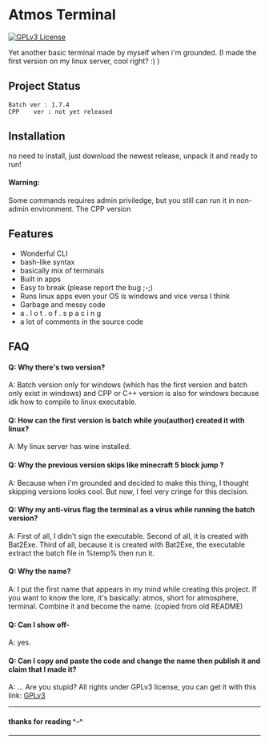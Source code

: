 
# Atmos Terminal
[![GPLv3 License](https://img.shields.io/badge/License-GPL%20v3-yellow.svg)](https://opensource.org/licenses/)

Yet another basic terminal made by myself when i'm grounded. (I made the first version on my linux server, cool right? :) )

## Project Status

```
Batch ver : 1.7.4
CPP    ver : not yet released
```


## Installation 
no need to install, just download the newest release, unpack it and ready to run!
#### Warning:
Some commands requires admin priviledge, but you still can run it in non-admin environment. The CPP version 

## Features

- Wonderful CLI
- bash-like syntax
- basically mix of terminals
- Built in apps
- Easy to break (please report the bug ;-;)
- Runs linux apps even your OS is windows and vice versa I think
- Garbage and messy code
- a  . l o t .  o f .  s p a c i n g
- a lot of comments in the source code
## FAQ

#### Q: Why there's two version?

A: Batch version only for windows (which has the first version and batch only exist in windows) and CPP or C++ version is also for windows because idk how to compile to linux executable.

#### Q: How can the first version is batch while you(author) created it with linux?

A: My linux server has wine installed.

#### Q: Why the previous version skips like minecraft 5 block jump ?

A: Because when i'm grounded and decided to make this thing, I thought skipping versions looks cool. But now, I feel very cringe for this decision.

#### Q: Why my anti-virus flag the terminal as a virus while running the batch version?

A: First of all, I didn't sign the executable. Second of all, it is created with Bat2Exe. Third of all, because it is created with Bat2Exe, the executable extract the batch file in %temp% then run it.

#### Q: Why the name?

A: I put the first name that appears in my mind while creating this project. If you want to know the lore, it's basically: atmos, short for atmosphere, terminal. Combine it and become the name. (copied from old README)

#### Q: Can I show off-

A: yes.

#### Q: Can I copy and paste the code and change the name then publish it and claim that I made it?

A: ... Are you stupid? All rights under GPLv3 license, you can get it with this link: [GPLv3](https://www.gnu.org/licenses/gpl-3.0.en.html)


---

#### thanks for reading ^-^

---